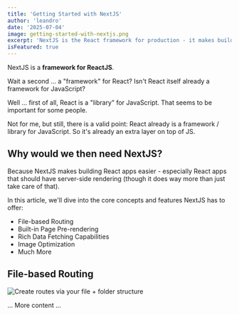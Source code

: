 ```yaml
---
title: 'Getting Started with NextJS'
author: 'leandro'
date: '2025-07-04'
image: getting-started-with-nextjs.png
excerpt: 'NextJS is the React framework for production - it makes building fullstack React apps and sites a breeze and shipos with built-in SSR'
isFeatured: true
---
```


NextJS is a **framework for ReactJS**.

Wait a second ... a "framework" for React? Isn't React itself already a framework for JavaScript?

Well ... first of all, React is a "library" for JavaScript. That seems to be important for some people.

Not for me, but still, there is a valid point: React already is a framework / library for JavaScript. So it's already an extra layer on top of JS.

## Why would we then need NextJS?

Because NextJS makes building React apps easier - especially React apps that should have server-side rendering (though it does way more than just take care of that).

In this article, we'll dive into the core concepts and features NextJS has to offer:

- File-based Routing
- Built-in Page Pre-rendering
- Rich Data Fetching Capabilities
- Image Optimization
- Much More

## File-based Routing

![Create routes via your file + folder structure](/nextjs-file-based-routing.png)

... More content ...